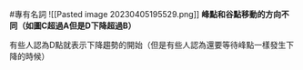 #專有名詞
![[Pasted image 20230405195529.png]]
**峰點和谷點移動的方向不同（如圖C超過A但是D下降超過B）**

有些人認為D點就表示下降趨勢的開始（但是有些人認為還要等待峰點一樣發生下降的時候）